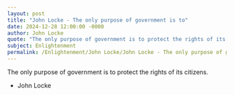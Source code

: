 ```yaml
---
layout: post
title: "John Locke - The only purpose of government is to"
date: 2024-12-28 12:00:00 -0000
author: John Locke
quote: "The only purpose of government is to protect the rights of its citizens."
subject: Enlightenment
permalink: /Enlightenment/John Locke/John Locke - The only purpose of government is to
---
```


The only purpose of government is to protect the rights of its citizens.

- John Locke
